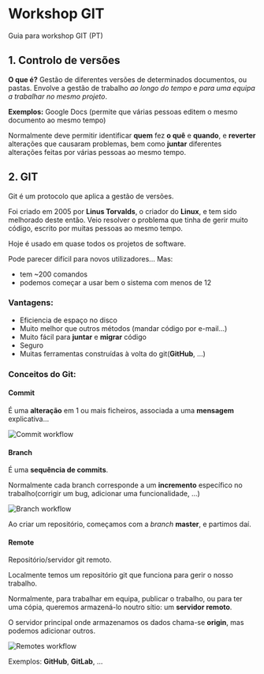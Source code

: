 # Workshop GIT

Guia para workshop GIT (PT)

## 1. Controlo de versões

**O que é?** Gestão de diferentes versões de determinados documentos, ou pastas. Envolve a gestão de trabalho *ao longo do tempo* e *para uma equipa a trabalhar no mesmo projeto*.

**Exemplos:** Google Docs (permite que várias pessoas editem o mesmo documento ao mesmo tempo)

Normalmente deve permitir identificar **quem** fez **o quê** e **quando**, e **reverter** alterações que causaram problemas, bem como **juntar** diferentes alterações feitas por várias pessoas ao mesmo tempo.

## 2. GIT

Git é um protocolo que aplica a gestão de versões.

Foi criado em 2005 por **Linus Torvalds**, o criador do **Linux**, e tem sido melhorado deste então. Veio resolver o problema que tinha de gerir muito código, escrito por muitas pessoas ao mesmo tempo.

Hoje é usado em quase todos os projetos de software.

Pode parecer difícil para novos utilizadores... Mas:
* tem ~200 comandos
* podemos começar a usar bem o sistema com menos de 12

### Vantagens:
* Eficiencia de espaço no disco
* Muito melhor que outros métodos (mandar código por e-mail...)
* Muito fácil para **juntar** e **migrar** código
* Seguro
* Muitas ferramentas construídas à volta do git(**GitHub**, ...)

### Conceitos do Git:

#### Commit

É uma **alteração** em 1 ou mais ficheiros, associada a uma **mensagem** explicativa...

![Commit workflow](https://github.com/joao-p-marques/workshop_git_PT/raw/master/images/commit.png "Commit workflow")

#### Branch

É uma **sequência de commits**.

Normalmente cada branch corresponde a um **incremento** específico no trabalho(corrigir um bug, adicionar uma funcionalidade, ...)

![Branch workflow](https://github.com/joao-p-marques/workshop_git_PT/raw/master/images/branches.png "Branch workflow")

Ao criar um repositório, começamos com a *branch* **master**, e partimos daí.

#### Remote

Repositório/servidor git remoto.

Localmente temos um repositório git que funciona para gerir o nosso trabalho.

Normalmente, para trabalhar em equipa, publicar o trabalho, ou para ter uma cópia, queremos armazená-lo noutro sítio: um **servidor remoto**.

O servidor principal onde armazenamos os dados chama-se **origin**, mas podemos adicionar outros.

![Remotes workflow](https://github.com/joao-p-marques/workshop_git_PT/raw/master/images/remotes.png "Remotes workflow")

Exemplos: **GitHub**, **GitLab**, ...
